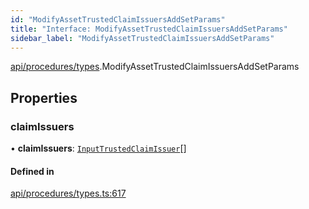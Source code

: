 ```yaml
---
id: "ModifyAssetTrustedClaimIssuersAddSetParams"
title: "Interface: ModifyAssetTrustedClaimIssuersAddSetParams"
sidebar_label: "ModifyAssetTrustedClaimIssuersAddSetParams"
---
```


[api/procedures/types](../../../../../modules/API/Procedures/Types/Types.md).ModifyAssetTrustedClaimIssuersAddSetParams

## Properties

### claimIssuers

• **claimIssuers**: [`InputTrustedClaimIssuer`](../../../../../modules/Types/Types.md#inputtrustedclaimissuer)[]

#### Defined in

[api/procedures/types.ts:617](https://github.com/PolymeshAssociation/polymesh-sdk/blob/31fdce23/src/api/procedures/types.ts#L617)
